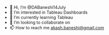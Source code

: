 - 👋 Hi, I’m @DABaneshi14July
- 👀 I’m interested in Tableau Dashboards
- 🌱 I’m currently learning Tableau
- 💞️ I’m looking to collaborate on 
- 📫 How to reach me akash.baneshi@gmail.com

<!---
DABaneshi14July/DABaneshi14July is a ✨ special ✨ repository because its `README.md` (this file) appears on your GitHub profile.
You can click the Preview link to take a look at your changes.
--->
